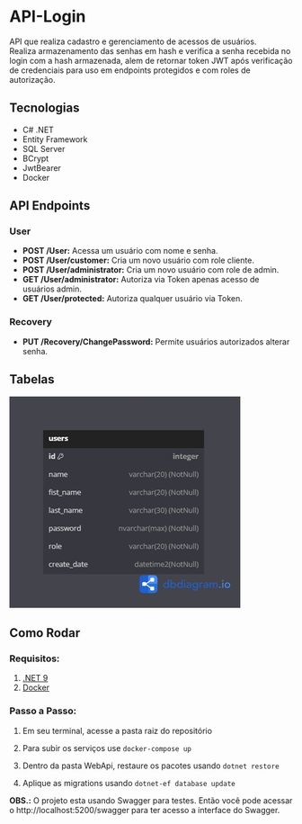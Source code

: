 # API-Login
 
API que realiza cadastro e gerenciamento de acessos de usuários. \
Realiza armazenamento das senhas em hash e verifica a senha recebida no login com a hash armazenada, alem de retornar token JWT após verificação de credenciais para uso em endpoints protegidos e com roles de autorização.


## Tecnologias
- C# .NET
- Entity Framework
- SQL Server
- BCrypt
- JwtBearer
- Docker


## API Endpoints
### User
- __POST /User:__ Acessa um usuário com nome e senha.
- __POST /User/customer:__ Cria um novo usuário com role cliente.
- __POST /User/administrator:__ Cria um novo usuário com role de admin.
- __GET /User/administrator:__ Autoriza via Token apenas acesso de usuários admin.
- __GET /User/protected:__ Autoriza qualquer usuário via Token.

### Recovery
- __PUT /Recovery/ChangePassword:__ Permite usuários autorizados alterar senha.

## Tabelas
![DbDiagram](https://github.com/RodrigoLorensiMarques/API-Login/blob/main/DbDiagrama.png)

## Como Rodar
### Requisitos:
1. [.NET 9](https://dotnet.microsoft.com/pt-br/download)
2. [Docker](https://docs.docker.com/engine/install/) 

### Passo a Passo:

1. Em seu terminal, acesse a pasta raiz do repositório

2. Para subir os serviços use `docker-compose up` 

3. Dentro da pasta WebApi, restaure os pacotes usando `dotnet restore`

4. Aplique as migrations usando `dotnet-ef database update`
   
__OBS.:__ O projeto esta usando Swagger para testes. Então você pode acessar o http://localhost:5200/swagger para ter acesso a interface do Swagger.
